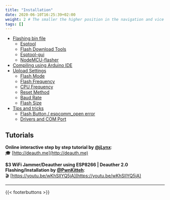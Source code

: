 ```yaml
---
title: "Installation"
date: 2020-06-10T16:25:39+02:00
weight: 2 # The smaller the higher position in the navigation and vice versa
tags: []
---
```


- [Flashing bin file](/deauther/installation/flashing)
  - [Esptool](/deauther/installation/flashing/#esptool)
  - [Flash Download Tools](/deauther/installation/flashing/#flash-download-tools)
  - [Esptool-gui](/deauther/installation/flashing/#esptool-gui)
  - [NodeMCU-flasher](/deauther/installation/flashing/#nodemcu-flasher)
- [Compiling using Arduino IDE](/deauther/installation/compiling)
- [Upload Settings](/deauther/installation/upload)
    - [Flash Mode](/deauther/installation/upload/#flash-mode)
    - [Flash Frequency](/deauther/installation/upload/#flash-frequency)
    - [CPU Frequency](/deauther/installation/upload/#cpu-frequency)
    - [Reset Method](/deauther/installation/upload/#reset-method)
    - [Baud Rate](/deauther/installation/upload/#baud-rate)
    - [Flash Size](/deauther/installation/upload/#flash-size)
- [Tips and tricks](/deauther/installation/tips)
  - [Flash Button / espcomm_open error](/deauther/installation/tips/#flash-Button-and-espcomm_open-error)
  - [Drivers and COM Port](/deauther/installation/tips/#drivers-and-com-port)
  


## Tutorials

**Online interactive step by step tutorial by [@jLynx](http://github.com/jLynx)**:  
🎓 [http://deauth.me](http://deauth.me)  

**$3 WiFi Jammer/Deauther using ESP8266 | Deauther 2.0 Flashing/Installation  by [@PwnKitteh](https://github.com/PwnKitteh)**:  
🎬 [https://youtu.be/wKhSlIYQ5jA](https://youtu.be/wKhSlIYQ5jA)

---

{{< footerbuttons >}}